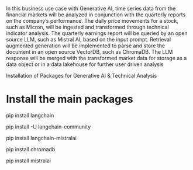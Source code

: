 In this business use case with Generative AI, time series data from the financial  markets will be analyzed in conjunction with the quarterly reports on the company’s performance. The daily price movements for a stock, such as Micron, will be ingested and  transformed through technical indicator analysis. The quarterly earnings report will be queried by an open source LLM, such as Mistral AI, based on the input prompt. Retrieval augmented generation will be implemented to parse and store the document in an open source VectorDB, such as ChromaDB. The LLM response will be merged with the transformed market data for storage as a data object or in a data lakehouse for further user driven analysis

Installation of Packages for Generative AI & Technical Analysis

# Install the main packages
pip install langchain

pip install -U langchain-community

pip install langchain-mistralai

pip install chromadb

pip install mistralai
